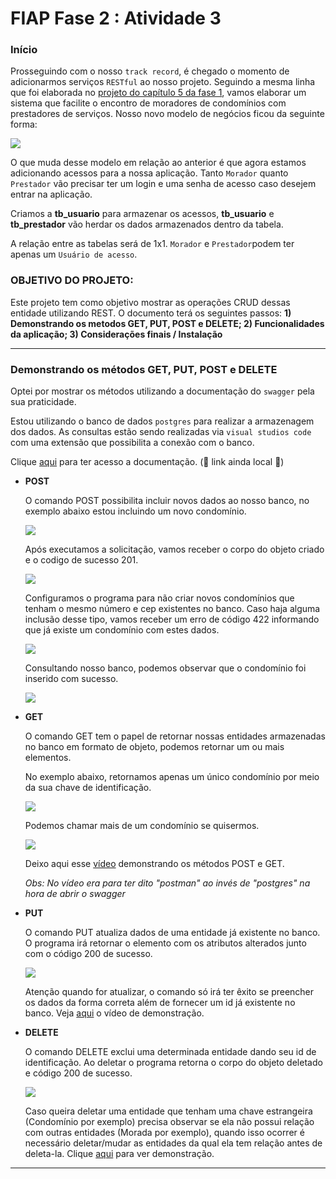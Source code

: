 <h1>FIAP Fase 2 : Atividade 3</h1>

<h3>Início</h3>

Prosseguindo com o nosso `track record`, é chegado o momento de adicionarmos serviços `RESTful` ao nosso projeto. Seguindo a mesma linha que foi elaborada no <a href="https://github.com/Amorim-cyber/fiap2_fase1_cap5">projeto do capítulo 5 da fase 1</a>, vamos elaborar um sistema que facilite o encontro de moradores de condomínios com prestadores de serviços. Nosso novo modelo de negócios ficou da seguinte forma:

<img src="assets/tabelas.PNG">

 O que muda desse modelo em relação ao anterior é que agora estamos adicionando acessos para a nossa aplicação. Tanto `Morador` quanto `Prestador` vão precisar ter um login e uma senha de acesso caso desejem entrar na aplicação.

Criamos a <b>tb_usuario</b> para armazenar os acessos, <b>tb_usuario</b> e <b>tb_prestador</b> vão herdar os dados armazenados dentro da tabela.

A relação entre as tabelas será de 1x1. `Morador` e `Prestador`podem ter apenas um `Usuário de acesso`.

 <h3>OBJETIVO DO PROJETO:</h3>

Este projeto tem como objetivo mostrar as operações CRUD dessas entidade utilizando REST. O documento terá os seguintes passos: <b>1) Demonstrando os metodos GET, PUT, POST e DELETE; 2) Funcionalidades da aplicação; 3) Considerações finais / Instalação</b>

<hr>

 <h3>Demonstrando os métodos GET, PUT, POST e DELETE</h3>

Optei por mostrar os métodos utilizando a documentação do `swagger` pela sua praticidade. 

Estou utilizando o banco de dados `postgres` para realizar a armazenagem dos dados. As consultas estão sendo realizadas via `visual studios code` com uma extensão que possibilita a conexão com o banco.

Clique <a href="http://localhost:8084/moradoresPrestadores/swagger-ui" >aqui</a> para ter acesso a documentação. (:construction: link ainda local :construction:)   

* <B>POST</B>

  O comando POST possibilita incluir novos dados ao nosso banco, no exemplo abaixo estou incluindo um novo condomínio.

  <img src="assets/post1.PNG">

  

  Após executamos a solicitação, vamos receber o corpo do objeto criado e o codigo de sucesso 201.

   <img src="assets/post2.PNG">

  

  Configuramos o programa para não criar novos condomínios que tenham o mesmo número e cep existentes no banco. Caso haja alguma inclusão desse tipo, vamos receber um erro de código 422 informando que já existe um condomínio com estes dados.

   <img src="assets/post3.PNG">

  

  Consultando nosso banco, podemos observar que o condomínio foi inserido com sucesso.

  

  <img src="assets/post4.PNG">

  

* <B>GET</B>

  O comando GET tem o papel de retornar nossas entidades armazenadas no banco em formato de objeto, podemos retornar um ou mais elementos.

  No exemplo abaixo, retornamos apenas um único condomínio por meio da sua chave de identificação.

  

  <img src="assets/get1.PNG">

  

  Podemos chamar mais de um condomínio se quisermos.  

  

  <img src="assets/get2.PNG">

  

  Deixo aqui esse <a href="assets/GetAndPost.mp4">vídeo</a> demonstrando os métodos POST e GET.

  <i>Obs: No vídeo era para ter dito "postman" ao invés de "postgres" na hora de abrir o swagger</i>

* <b>PUT</b>

  O comando PUT atualiza dados de uma entidade já existente no banco. O programa irá retornar o elemento com os atributos alterados junto com o código 200 de sucesso. 

  <img src="assets/put1.PNG">

  

  Atenção quando for atualizar, o comando só irá ter êxito se preencher os dados da forma correta além de fornecer um id já existente no banco.  Veja <a href="assets/Put.mp4" >aqui</a> o vídeo de demonstração.

* <B>DELETE</B>

  O comando DELETE exclui uma determinada entidade dando seu id de identificação. Ao deletar o programa retorna o corpo do objeto deletado e código 200 de sucesso.

  <img src="assets/delete1.PNG">

  

  Caso queira deletar uma entidade que tenham uma chave estrangeira (Condomínio por exemplo) precisa observar se ela não possui relação com outras entidades (Morada por exemplo), quando isso ocorrer é necessário deletar/mudar as entidades da qual ela tem relação antes de deleta-la. Clique <a href="assets/Delete.mp4" >aqui</a> para ver demonstração.

<hr>





